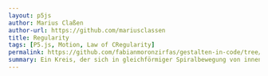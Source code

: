 ```yaml
---  
layout: p5js
author: Marius Claßen
author-url: https://github.com/mariusclassen
title: Regularity
tags: [P5.js, Motion, Law of CRegularity]
permalink: https://github.com/fabianmoronzirfas/gestalten-in-code/tree/master/motion
summary: Ein Kreis, der sich in gleichförmiger Spiralbewegung von innen nach außen bewegt und mit einer Linie ständig mit dem Mittelpunkt verbunden ist.
---  
```

